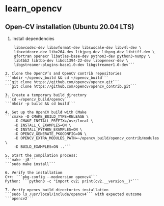 # learn_opencv

## Open-CV installation (Ubuntu 20.04 LTS)
1. Install dependencies
```sudo apt install build-essential cmake git pkg-config libgtk-3-dev \
    libavcodec-dev libavformat-dev libswscale-dev libv4l-dev \
    libxvidcore-dev libx264-dev libjpeg-dev libpng-dev libtiff-dev \
    gfortran openexr libatlas-base-dev python3-dev python3-numpy \
    libtbb2 libtbb-dev libdc1394-22-dev libopenexr-dev \
    libgstreamer-plugins-base1.0-dev libgstreamer1.0-dev```

2. Clone the OpenCV’s and OpenCV contrib repositories
```mkdir ~/opencv_build && cd ~/opencv_build```
```git clone https://github.com/opencv/opencv.git```
```git clone https://github.com/opencv/opencv_contrib.git```

3. Create a temporary build directory
```cd ~/opencv_build/opencv```
```mkdir -p build && cd build```

4. Set up the OpenCV build with CMake
```cmake -D CMAKE_BUILD_TYPE=RELEASE \
    -D CMAKE_INSTALL_PREFIX=/usr/local \
    -D INSTALL_C_EXAMPLES=ON \
    -D INSTALL_PYTHON_EXAMPLES=ON \
    -D OPENCV_GENERATE_PKGCONFIG=ON \
    -D OPENCV_EXTRA_MODULES_PATH=~/opencv_build/opencv_contrib/modules \
    -D BUILD_EXAMPLES=ON ..```

5. Start the compilation process:
```make -j8```
```sudo make install```

6. Verify the installation
C++: ```pkg-config --modversion opencv4```
Python: ```python3 -c "import cv2; print(cv2.__version__)"```

7. Verify opencv build directories installation
```sudo ls /usr/local/include/opencv4``` with expected outcome ```opencv2```